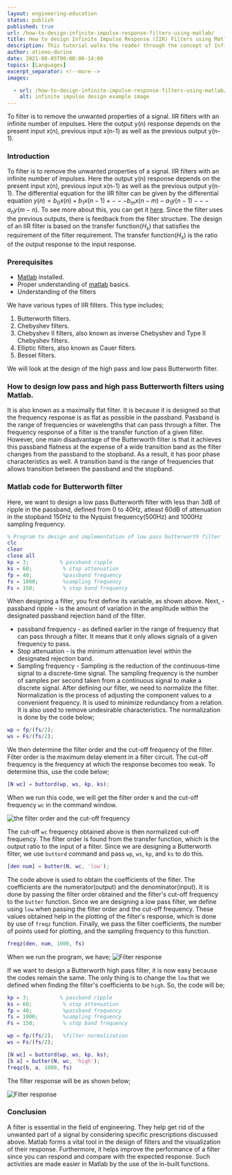 ```yaml
---
layout: engineering-education
status: publish
published: true
url: /how-to-design-infinite-impulse-response-filters-using-matlab/
title: How to design Infinite Impulse Response (IIR) Filters using Matlab
description: This tutorial walks the reader through the concept of Infinite Impulse Response design using Matlab.
author: atieno-dorine
date: 2021-08-05T00:00:00-14:00
topics: [Languages]
excerpt_separator: <!--more-->
images:

  - url: /how-to-design-infinite-impulse-response-filters-using-matlab/hero.jpg
    alt: infinite impulse design example image
---
```

To filter is to remove the unwanted properties of a signal. IIR filters with an infinite number of impulses. Here the output y(n) response depends on the present input x(n), previous input x(n-1) as well as the previous output y(n-1).
<!--more-->


### Introduction
To filter is to remove the unwanted properties of a signal. IIR filters with an infinite number of impulses. Here the output y(n) response depends on the present input x(n), previous input x(n-1) as well as the previous output y(n-1). The differential equation for the IIR filter can be given by the differential equation $y(n)=b_0x(n)+b_1x(n-1)+---b_mx(n-m)-a_1y(n-1)---a_ny(m-n)$. To see more about this, you can get it [here](https://www.sciencedirect.com/topics/engineering/iir-filters). Since the filter uses the previous outputs, there is feedback from the filter structure. The design of an IIR filter is based on the transfer function($H_s$) that satisfies the requirement of the filter requirement. The transfer function($H_s$) is the ratio of the output response to the input response.

### Prerequisites
- [Matlab](https://www.mathworks.com/products/get-matlab.html?s_tid=gn_getml) installed.
- Proper understanding of [matlab](https://www.section.io/engineering-education/getting-started-with-matlab/) basics.
- Understanding of the filters

We have various types of IIR filters. This type includes;
1. Butterworth filters.
2. Chebyshev filters.
3. Chebyshev II filters, also known as inverse Chebyshev and Type II Chebyshev filters.
4. Elliptic filters, also known as Cauer filters.
5. Bessel filters.

We will look at the design of the high pass and low pass Butterworth filter.

### How to design low pass and high pass Butterworth filters using Matlab.
It is also known as a maximally flat filter. It is because it is designed so that the frequency response is as flat as possible in the passband. Passband is the range of frequencies or wavelengths that can pass through a filter. The frequency response of a filter is the transfer function of a given filter. However, one main disadvantage of the Butterworth filter is that it achieves this passband flatness at the expense of a wide transition band as the filter changes from the passband to the stopband. As a result, it has poor phase characteristics as well. A transition band is the range of frequencies that allows transition between the passband and the stopband.

### Matlab code for Butterworth filter
Here, we want to design a low pass Butterworth filter with less than 3dB of ripple in the passband, defined from 0 to 40Hz, atleast 60dB of attenuation in the stopband 150Hz to the Nyquist frequency(500Hz) and 1000Hz sampling frequency.
```matlab
% Program to design and implementation of low pass butterworth filter
clc
clear 
close all
kp = 3;          % passband ripple
ks = 60;          % stop attenuation
fp = 40;          %passband frequency
fs = 1000;        %sampling frequency
Fs = 150;         % stop band frequency
```
When designing a filter, you first define its variable, as shown above. 
Next, - passband ripple - is the amount of variation in the amplitude within the designated passband rejection band of the filter. 
- passband frequency - as defined earlier in the range of frequency that can pass through a filter. It means that it only allows signals of a given frequency to pass.
- Stop attenuation - is the minimum attenuation level within the designated rejection band. 
- Sampling frequency - Sampling is the reduction of the continuous-time signal to a discrete-time signal. The sampling frequency is the number of samples per second taken from a continuous signal to make a discrete signal. After defining our filter, we need to normalize the filter. Normalization is the process of adjusting the component values to a convenient frequency. It is used to minimize redundancy from a relation. It is also used to remove undesirable characteristics. The normalization is done by the code below;
```Matlab
wp = fp/(fs/2);
ws = Fs/(fs/2);
```
We then determine the filter order and the cut-off frequency of the filter. Filter order is the maximum delay element in a filter circuit. The cut-off frequency is the frequency at which the response becomes too weak. To determine this, use the code below; 
```Matlab
[N wc] = buttord(wp, ws, kp, ks);
```
When we run this code, we will get the filter order `N` and the cut-off frequency `wc` in the command window. 

![the filter order and the cut-off frequency](/engineering-education/how-to-design-infinite-impulse-response-filters-using-matlab/image_one.png)

The cut-off `wc` frequency obtained above is then normalized cut-off frequency. The filter order is found from the transfer function, which is the output ratio to the input of a filter. Since we are designing a Butterworth filter, we use `buttord` command and pass `wp`, `ws`, `kp`, and `ks` to do this.
```matlab
[den num] = butter(N, wc, 'low');
```
The code above is used to obtain the coefficients of the filter. The coefficients are the numerator(output) and the denominator(input). It is done by passing the filter order obtained and the filter's cut-off frequency to the `butter` function. Since we are designing a low pass filter, we define using `low` when passing the filter order and the cut-off frequency. These values obtained help in the plotting of the filter's response, which is done by use of `freqz` function. Finally, we pass the filter coefficients, the number of points used for plotting, and the sampling frequency to this function.

```Matlab
freqz(den, num, 1000, fs)
```
When we run the program, we have;
![Filter response](/engineering-education/how-to-design-infinite-impulse-response-filters-using-matlab/image_two.png)

If we want to design a Butterworth high pass filter, it is now easy because the codes remain the same. The only thing is to change the `low` that we defined when finding the filter's coefficients to be `high`. So, the code will be;
```Matlab
kp = 3;          % passband ripple
ks = 60;          % stop attenuation
fp = 40;          %passband frequency
fs = 1000;        %sampling frequency
Fs = 150;         % stop band frequency

wp = fp/(fs/2);   %filter normalization
ws = Fs/(fs/2);

[N wc] = buttord(wp, ws, kp, ks);
[b a] = butter(N, wc, 'high');
freqz(b, a, 1000, fs)
```
The filter response will be as shown below;

![Filter response](/engineering-education/how-to-design-infinite-impulse-response-filters-using-matlab/image_three.png)

### Conclusion
A filter is essential in the field of engineering. They help get rid of the unwanted part of a signal by considering specific prescriptions discussed above. Matlab forms a vital tool in the design of filters and the visualization of their response. Furthermore, it helps improve the performance of a filter since you can respond and compare with the expected response. Such activities are made easier in Matlab by the use of the in-built functions.
